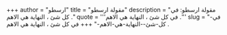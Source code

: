 +++
author = "ارسطو"
title = "مقولة ارسطو"
description = "مقولة ارسطو: في كل شئ ، النهاية هي الاهم ."
quote = '''في كل شئ ، النهاية هي الاهم .''' 
slug = "في-كل-شئ--النهاية-هي-الاهم-"
+++
في كل شئ ، النهاية هي الاهم .
